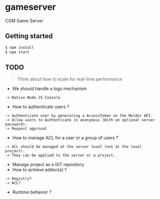 # gameserver
CGM Game Server

## Getting started

```bash
$ npm install
$ npm start
```

## TODO

> Think about how to scale for real-time performance

- We should handle a logs mechanism
```
-> Native Node.JS Console
```

- How to authenticate users ?
```
-> Authenticate user by generating a AccessToken on the Mordor API.
-> Allow users to Authenticate in anonymous (With an optional server password).
-> Request approval
```

- How to manage ACL for a user or a group of users ?
```
-> ACL should be managed at the server level (not at the level project).
-> They can be applied to the server or a project.
```

- Manage project as a GIT repository
- How to achieve addon(s) ?
```
-> Registry?
-> ACL?
```

- Runtime behavior ?
